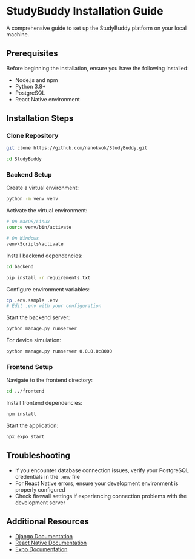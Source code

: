 # StudyBuddy Installation Guide

A comprehensive guide to set up the StudyBuddy platform on your local machine.

## Prerequisites

Before beginning the installation, ensure you have the following installed:

- Node.js and npm
- Python 3.8+
- PostgreSQL
- React Native environment

## Installation Steps

### Clone Repository

```bash
git clone https://github.com/nanokwok/StudyBuddy.git
```

```bash
cd StudyBuddy
```

### Backend Setup

Create a virtual environment:

```bash
python -m venv venv
```

Activate the virtual environment:

```bash
# On macOS/Linux
source venv/bin/activate
```

```bash
# On Windows
venv\Scripts\activate
```

Install backend dependencies:

```bash
cd backend
```

```bash
pip install -r requirements.txt
```

Configure environment variables:

```bash
cp .env.sample .env
# Edit .env with your configuration
```

Start the backend server:

```bash
python manage.py runserver
```

For device simulation:

```bash
python manage.py runserver 0.0.0.0:8000
```

### Frontend Setup

Navigate to the frontend directory:

```bash
cd ../frontend
```

Install frontend dependencies:

```bash
npm install
```

Start the application:

```bash
npx expo start
```

## Troubleshooting

- If you encounter database connection issues, verify your PostgreSQL credentials in the `.env` file
- For React Native errors, ensure your development environment is properly configured
- Check firewall settings if experiencing connection problems with the development server

## Additional Resources

- [Django Documentation](https://docs.djangoproject.com/)
- [React Native Documentation](https://reactnative.dev/docs/getting-started)
- [Expo Documentation](https://docs.expo.dev/)
